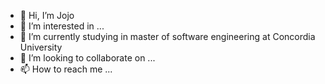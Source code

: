 - 👋 Hi, I’m Jojo
- 👀 I’m interested in ...
- 🌱 I’m currently studying in master of software engineering at Concordia University
- 💞️ I’m looking to collaborate on ...
- 📫 How to reach me ...

<!---
JovieL25/JovieL25 is a ✨ special ✨ repository because its `README.md` (this file) appears on your GitHub profile.
You can click the Preview link to take a look at your changes.
--->
